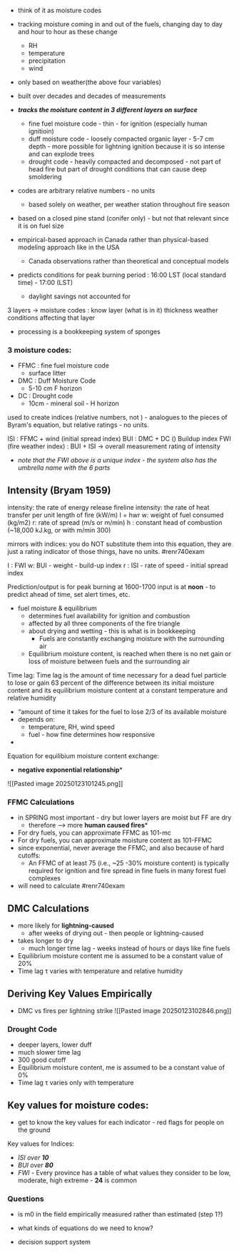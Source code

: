 - think of it as moisture codes
- tracking moisture coming in and out of the fuels, changing day to day and hour to hour as these change
	- RH
	- temperature
	- precipitation
	- wind
- only based on weather(the above four variables)
- built over decades and decades of measurements


- ***tracks the moisture content in 3 different layers  on surface***
	- fine fuel moisture code - thin - for ignition (especially human ignitioin)
	- duff moisture code - loosely compacted organic layer - 5-7 cm depth - more possible for lightning ignition because it is so intense and can explode trees
	- drought code - heavily compacted and decomposed - not part of head fire but part of drought conditions that can cause deep smoldering

- codes are arbitrary relative numbers - no units
	- based solely on weather, per weather station throughout fire season

- based on a closed pine stand (conifer only) - but not that relevant since it is on fuel size


- empirical-based approach in Canada rather than physical-based modeling approach like in the USA
	- Canada observations rather than theoretical and conceptual models

- predicts conditions for peak burning period : 16:00 LST (local standard time) - 17:00 (LST)
	- daylight savings not accounted for


3 layers -> moisture codes :
know layer (what is in it)
thickness
weather conditions affecting that layer

- processing is a bookkeeping system of sponges

### 3 **moisture codes**:
- FFMC : fine fuel moisture code
	- surface  litter 
- DMC : Duff Moisture Code
	- 5-10 cm F horizon
- DC : Drought code
	- 10cm - mineral soil - H horizon


used to create indices (relative numbers, not ) - analogues to the pieces of Byram's equation, but relative ratings - no units.

ISI : FFMC + wind (initial spread index)
BUI : DMC  + DC () Buildup index
 FWI (fire weather index) : BUI + ISI -> overall measurement rating of intensity

* *note that the FWI above is a unique index - the system also has the umbrella name with the 6 parts* 


## Intensity (Bryam 1959)
intensity: the rate of energy release
fireline intensity: the rate of heat transfer per unit length of fire (kW/m)
I = hwr
w: weight of fuel consumed (kg/m2)
r: rate of spread (m/s or m/min)
h : constant head of combustion (~18,000 kJ.kg, or with m/min 300)


mirrors with indices:
you do NOT substitute them into this equation, they are just a rating indicator of those things, have no units. #renr740exam

I : FWI
w: BUI - weight - build-up index
r : ISI - rate of speed - initial spread index

Prediction/output is for peak burning at 1600-1700
input is at **noon** - to predict ahead of time, set alert times, etc.


- fuel moisture & equilibrium 
	- determines fuel availability for ignition and combustion
	- affected by all three components of the fire triangle
	- about drying and wetting - this is what is in bookkeeping
		- Fuels are constantly exchanging moisture with the surrounding air
	- Equilibrium moisture content, is reached when there is no net gain or loss of moisture between fuels and the surrounding air

Time lag:
Time lag is the amount of time necessary for a dead fuel particle to lose or gain 63 percent of the difference between its initial moisture content and its equilibrium moisture content at a constant temperature and relative humidity
- “amount of time it takes for the fuel to lose 2/3 of its available moisture
- depends on:
	- temperature, RH, wind speed
	- fuel - how fine determines how responsive
- 
Equation for equilibium moisture content exchange:
- **negative exponential relationship***

![[Pasted image 20250123101245.png]]


### FFMC Calculations
- in SPRING most important - dry but lower layers are moist but FF are dry
	- therefore --> more **human caused fires***
- For dry fuels, you can approximate FFMC as 101-mc
- For dry fuels, you can approximate moisture content as 101-FFMC
- since exponential, never average the FFMC, and also because of hard cutoffs:
	- An FFMC of at least 75 (i.e., ~25 -30% moisture content) is typically required for ignition and fire spread in fine fuels in many forest fuel complexes
- will need to calculate #renr740exam


## DMC Calculations
- more likely for **lightning-caused** 
	- after weeks of drying out - then people or lightning-caused
- takes longer to dry
	- much longer time lag - weeks instead of hours or days like fine fuels
- Equilibrium moisture content me is assumed to be a constant value of 20% 
- Time lag τ varies with temperature and relative humidity
## Deriving Key Values Empirically
- DMC vs fires per lightning strike
![[Pasted image 20250123102846.png]]
### Drought Code
- deeper layers, lower duff
- much slower time lag
- 300 good cutoff
- Equilibrium moisture content, me is assumed to be a constant value of 0% 
- Time lag τ varies only with temperature


## Key values for moisture codes:
- get to know the key values for each indicator - red flags for people on the ground

Key values for Indices:

- *ISI over **10***
- *BUI over **80***
- *FWI* - Every province has a table of what values they consider to be low, moderate, high extreme - **24** is common
### Questions
- is m0 in the field empirically measured rather than estimated (step 1?)
- what kinds of equations do we need to know?

- decision support system
